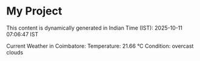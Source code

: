 # My Project

This content is dynamically generated in Indian Time (IST): 2025-10-11 07:06:47 IST


Current Weather in Coimbatore:
Temperature: 21.66 °C
Condition: overcast clouds
